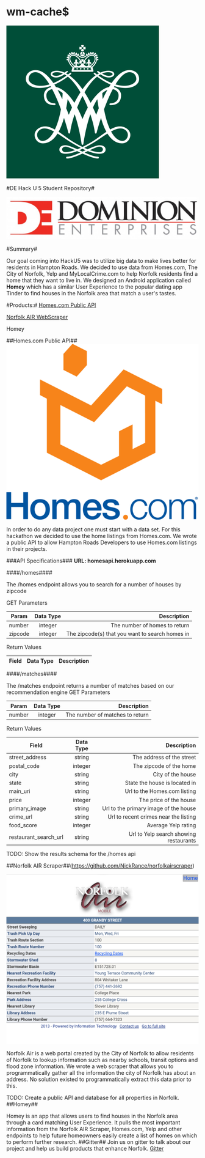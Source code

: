 # wm-cache$
![Alt text](/wm.png?raw=true "Norfolk Air")

#DE Hack U 5 Student Repository#

![Alt text](/de.jpg?raw=true "Norfolk Air")

#Summary#

Our goal coming into HackU5 was to utilize big data to make lives better for residents in Hampton Roads. We decided to use data from Homes.com, The City of Norfolk, Yelp and MyLocalCrime.com to help Norfolk residents find a home that they want to live in. We designed an Android application called **Homey** which has a similar User Experience to the popular dating app Tinder to find houses in the Norfolk area that match a user's tastes.

#Products:#
[Homes.com Public API](https://github.com/NickRance/homesapi2/)

[Norfolk AIR WebScraper](https://github.com/NickRance/norfolkairscraper)

Homey

##Homes.com Public API##
![Alt text](/homes.jpg?raw=true "Norfolk Air")

In order to do any data project one must start with a data set. For this hackathon we decided to use the home listings from Homes.com. We wrote a public API to allow Hampton Roads Developers to use Homes.com listings in their projects. 

###API Specifications###
**URL: homesapi.herokuapp.com**

####/homes####

The /homes endpoint allows you to search for a number of houses by zipcode

GET Parameters

| Param        | Data Type           | Description  |
| ------------- |:-------------:| -----:|
| number      | integer | The number of homes to return|
| zipcode      | integer      |   The zipcode(s) that you want to search homes in |

Return Values

| Field        | Data Type           | Description  |
| ------------- |:-------------:| -----:|

####/matches####

The /matches endpoint returns a number of matches based on our recommendation engine
GET Parameters

| Param        | Data Type           | Description  |
| ------------- |:-------------:| -----:|
| number      | integer | The number of matches to return|

Return Values

| Field        | Data Type           | Description  |
| ------------- |:-------------:| -----:|
| street_address      | string | The address of the street|
| postal_code      | integer      |   The zipcode of the home |
| city      | string      |   City of the house |
| state      | string      |   State the house is located in |
| main_uri      | string      |   Url to the Homes.com listing |
| price      | integer      |   The price of the house |
| primary_image      | string      |   Url to the primary image of the house |
| crime_url      | string      |   Url to recent crimes near the listing |
| food_score      | integer      |   Average Yelp rating  |
| restaurant_search_url      | string      |  Url to Yelp search showing restaurants |

TODO: Show the results schema for the /homes api

##Norfolk AIR Scraper##(https://github.com/NickRance/norfolkairscraper)

![Alt text](/norfolk_air.png?raw=true "Norfolk Air")


Norfolk Air is a web portal created by the City of Norfolk to allow residents of Norfolk to lookup information such as nearby schools, transit options and flood zone information. We wrote a web scraper that allows you to programmatically gather all the information the city of Norfolk has about an address. No solution existed to programmatically extract this data prior to this.

TODO: Create a public API and database for all properties in Norfolk.
##Homey##

Homey is an app that allows users to find houses in the Norfolk area through a card matching User Experience. It pulls the most important information from the Norfolk AIR Scraper, Homes.com, Yelp and other endpoints to help future homeowners easily create a list of homes on which to perform further research.
##Gitter##
Join us on gitter to talk about our project and help us build products that enhance Norfolk.
[Gitter](https://gitter.im/wm-caches/Lobby)
